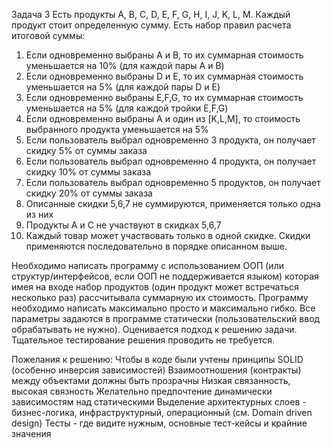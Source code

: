 Задача 3
Есть продукты A, B, C, D, E, F, G, H, I, J, K, L, M. Каждый продукт стоит определенную сумму.
Есть набор правил расчета итоговой суммы:
1. Если одновременно выбраны А и B, то их суммарная стоимость уменьшается на 10% (для каждой пары А и B)
2. Если одновременно выбраны D и E, то их суммарная стоимость уменьшается на 5% (для каждой пары D и E)
3. Если одновременно выбраны E,F,G, то их суммарная стоимость уменьшается на 5% (для каждой тройки E,F,G)
4. Если одновременно выбраны А и один из [K,L,M], то стоимость выбранного продукта уменьшается на 5%
5. Если пользователь выбрал одновременно 3 продукта, он получает скидку 5% от суммы заказа
6. Если пользователь выбрал одновременно 4 продукта, он получает скидку 10% от суммы заказа
7. Если пользователь выбрал одновременно 5 продуктов, он получает скидку 20% от суммы заказа
8. Описанные скидки 5,6,7 не суммируются, применяется только одна из них
9. Продукты A и C не участвуют в скидках 5,6,7
10. Каждый товар может участвовать только в одной скидке. Скидки применяются последовательно в порядке описанном выше.

Необходимо написать программу с использованием ООП (или структур/интерфейсов, если ООП не поддерживается языком) которая
имея на входе набор продуктов (один продукт может встречаться несколько раз) рассчитывала суммарную их стоимость.
Программу необходимо написать максимально просто и максимально гибко.
Все параметры задаются в программе статически (пользовательский ввод обрабатывать не нужно). Оценивается подход к 
решению задачи. Тщательное тестирование решения проводить не требуется. 

Пожелания к решению:
Чтобы в коде были учтены принципы SOLID (особенно инверсия зависимостей)
Взаимоотношения (контракты) между объектами должны быть прозрачны
Низкая связанность, высокая связность
Желательно предпочтение динамически зависимостям над статическими
Выделение архитектурных слоев - бизнес-логика, инфраструктурный, операционный (см. Domain driven design)
Тесты - где видите нужным, основные тест-кейсы и крайние значения
